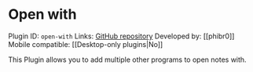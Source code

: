 # Open with

Plugin ID: `open-with`
Links: [GitHub repository](https://github.com/phibr0/obsidian-open-with)
Developed by: [[phibr0]]
Mobile compatible: [[Desktop-only plugins|No]]

This Plugin allows you to add multiple other programs to open notes with.
